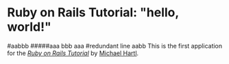 # Ruby on Rails Tutorial: "hello, world!"
#aabbb
#####aaa bbb aaa
#redundant line aabb
This is the first application for the
[*Ruby on Rails Tutorial*](http://www.railstutorial.org/)
by [Michael Hartl](http://www.michaelhartl.com/).
